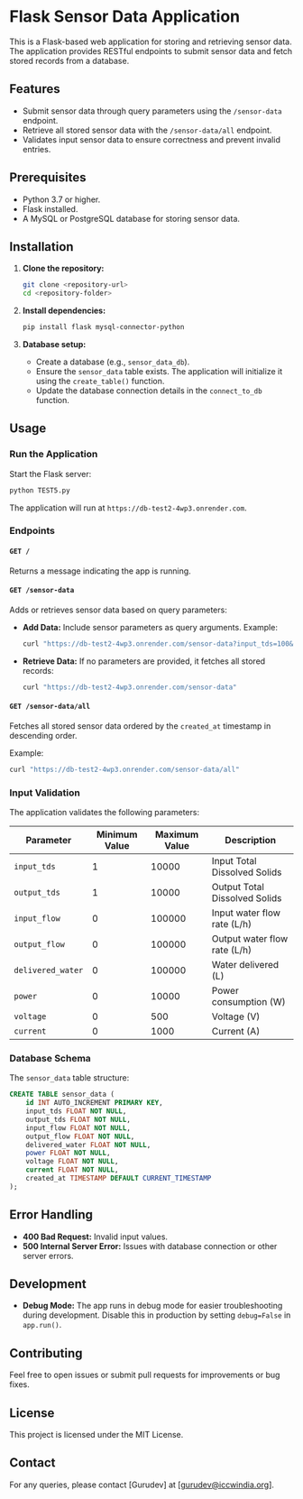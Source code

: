 # Flask Sensor Data Application

This is a Flask-based web application for storing and retrieving sensor data. The application provides RESTful endpoints to submit sensor data and fetch stored records from a database.

## Features

- Submit sensor data through query parameters using the `/sensor-data` endpoint.
- Retrieve all stored sensor data with the `/sensor-data/all` endpoint.
- Validates input sensor data to ensure correctness and prevent invalid entries.

## Prerequisites

- Python 3.7 or higher.
- Flask installed.
- A MySQL or PostgreSQL database for storing sensor data.

## Installation

1. **Clone the repository:**
   ```bash
   git clone <repository-url>
   cd <repository-folder>
   ```

2. **Install dependencies:**
   ```bash
   pip install flask mysql-connector-python
   ```

3. **Database setup:**
   - Create a database (e.g., `sensor_data_db`).
   - Ensure the `sensor_data` table exists. The application will initialize it using the `create_table()` function.
   - Update the database connection details in the `connect_to_db` function.

## Usage

### Run the Application

Start the Flask server:
```bash
python TEST5.py
```
The application will run at `https://db-test2-4wp3.onrender.com`.

### Endpoints

#### **`GET /`**

Returns a message indicating the app is running.

#### **`GET /sensor-data`**

Adds or retrieves sensor data based on query parameters:

- **Add Data:** Include sensor parameters as query arguments. Example:
  ```bash
  curl "https://db-test2-4wp3.onrender.com/sensor-data?input_tds=100&output_tds=80&input_flow=50&output_flow=40&delivered_water=200&power=300&voltage=220&current=15"
  ```
- **Retrieve Data:** If no parameters are provided, it fetches all stored records:
  ```bash
  curl "https://db-test2-4wp3.onrender.com/sensor-data"
  ```

#### **`GET /sensor-data/all`**

Fetches all stored sensor data ordered by the `created_at` timestamp in descending order.

Example:
```bash
curl "https://db-test2-4wp3.onrender.com/sensor-data/all"
```

### Input Validation
The application validates the following parameters:

| Parameter       | Minimum Value | Maximum Value | Description               |
|-----------------|---------------|---------------|---------------------------|
| `input_tds`     | 1             | 10000         | Input Total Dissolved Solids |
| `output_tds`    | 1             | 10000         | Output Total Dissolved Solids|
| `input_flow`    | 0             | 100000        | Input water flow rate (L/h) |
| `output_flow`   | 0             | 100000        | Output water flow rate (L/h)|
| `delivered_water`| 0            | 100000        | Water delivered (L)       |
| `power`         | 0             | 10000         | Power consumption (W)     |
| `voltage`       | 0             | 500           | Voltage (V)               |
| `current`       | 0             | 1000          | Current (A)               |

### Database Schema

The `sensor_data` table structure:
```sql
CREATE TABLE sensor_data (
    id INT AUTO_INCREMENT PRIMARY KEY,
    input_tds FLOAT NOT NULL,
    output_tds FLOAT NOT NULL,
    input_flow FLOAT NOT NULL,
    output_flow FLOAT NOT NULL,
    delivered_water FLOAT NOT NULL,
    power FLOAT NOT NULL,
    voltage FLOAT NOT NULL,
    current FLOAT NOT NULL,
    created_at TIMESTAMP DEFAULT CURRENT_TIMESTAMP
);
```

## Error Handling

- **400 Bad Request:** Invalid input values.
- **500 Internal Server Error:** Issues with database connection or other server errors.

## Development

- **Debug Mode:** The app runs in debug mode for easier troubleshooting during development. Disable this in production by setting `debug=False` in `app.run()`.

## Contributing

Feel free to open issues or submit pull requests for improvements or bug fixes.

## License

This project is licensed under the MIT License.

## Contact

For any queries, please contact [Gurudev] at [gurudev@iccwindia.org].

